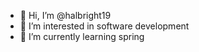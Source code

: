- 👋 Hi, I’m @halbright19
- 👀 I’m interested in software development
- 🌱 I’m currently learning spring
